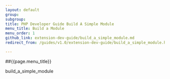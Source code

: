 ```yaml
---
layout: default
group: 
subgroup: 
title: PHP Developer Guide Build A Simple Module
menu_title: Build a Module
menu_order: 1
github_link: extension-dev-guide/build_a_simple_module.md
redirect_from: /guides/v1.0/extension-dev-guide/build_a_simple_module.html

---
```

##{{page.menu_title}}


build_a_simple_module